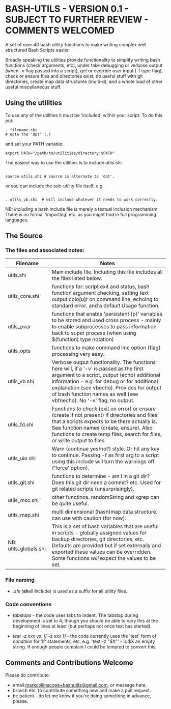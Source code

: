 # BASH-UTILS - VERSION 0.1 - SUBJECT TO FURTHER REVIEW - COMMENTS WELCOMED
A set of over 40 bash utility functions to make writing complex well structured Bash Scripts easier.

Broadly speaking the utilities provide functionality to simplify writing bash functions (check arguments, etc), under take debugging or verbose output (when -v flag passed into a script), get or override user input (-f type flag), check or ensure files and directories exist, do useful stuff with git directories, create map data structures (multi-d), and a whole load of other useful miscellaneous stuff.

## Using the utilities
To use any of the utilities it must  be 'included' within your script. 
To do this put:

```
. filename.shi  
# note the 'dot' (.)
```
and set your PATH variable:


```
export PATH="/path/to/utilities/directory:$PATH"
```

The easiest way to use the utilities is to include utils.shi:

```

source utils.shi # source is alternate to 'dot'.
```
or you can include the sub-utility file itself, e.g.

```

. utils_vb.shi  # will include whatever it needs to work correctly.
```

NB: *including* a bash include file is merely a textual inclusion mechanism. There is no formal 'importing' etc. as you might find in full programming languages. 

## The Source

### The files and associated notes:

Filename         | Notes
-----------------|--------------
utils.shi        | Main include file. Including this file includes all the files listed below.
utils_core.shi   | functions for: script exit and status, bash function argument checking, setting text output colo[u]r on command line, echoing to standard error, and a default Usage function.
utils_pvar		 | functions that enable 'persistent (p)' variables to be stored and used cross process - mainly to enable subprocesses to pass information back to super process (when using $(function) type notation)
utils_opts	     | functions to make command line option (flag) processing very easy.
utils_vb.shi     | Verbose output functionality. The functions here will, if a '-v' is passed as the first argument to a script, output (echo) additional information - e.g. for debug or for additional explanation (see vbecho). Provides for output of bash function names as well (see vbfnecho). No '-v' flag, no output. 
utils_fd.shi     | Functions to *check* (exit on error) or *ensure* (create if not present) if directories and files that a scripts expects to be there actually is. See function names (create, ensure). Also functions to create temp files, search for files, or write output to files.
utils_uio.shi        | Warn (continue yes/no?)  style. Or hit any key to continue. Passing -f as first arg to a script using this include will turn the warnings off ('force' option). 
utils_git.shi    | functions to determine - am I in a git dir? Does this git dir need a commit? etc. Used for git related scripts (unsurprisingly).
utils_msc.shi    | other functinos. randomString and xgrep can be quite useful.
utils_map.shi    | multi dimensional (hash)map data structure. can use with caution (for now).
NB: utils_globals.shi| This is a set of bash variables that are useful in scripts - globally assigned values for backup directories, git directories, etc.  Defaults are provided but if set externally and exported these values can be overridden. Some functions *will* expect the values to be set.

### File naming

* *.shi* (**sh**ell **i**nclude) is used as a suffix for all utility files.

### Code conventions

* *tabstops* - the code uses tabs to indent. The tabstop during development is set to 4, though you should be able to vary this at the beginning of lines at least (but perhaps not once text has started).

* *test -z xxx vs. [[ -z xxx ]]* - the code currently uses the 'test' form of condition for 'if' statements, etc. e.g. 'test -z "$X"' - is $X an empty string. If enough people complain I could be tempted to convert this.

## Comments and Contributions Welcome
Please do contribute:
* email:markcollinscope+bashutils@gmail.com, or message here.
* branch etc. to contribute something new and make a pull request.
* be patient - do let me know if you're doing something in advance, please.

